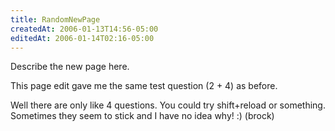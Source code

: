 ```yaml
---
title: RandomNewPage
createdAt: 2006-01-13T14:56-05:00
editedAt: 2006-01-14T02:16-05:00
---
```


Describe the new page here.

This page edit gave me the same test question (2 + 4) as before.

Well there are only like 4 questions. You could try shift+reload or something. Sometimes they seem to stick and I have no idea why! :) (brock)

